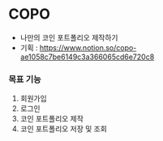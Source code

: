# COPO

-  나만의 코인 포트폴리오 제작하기
-  기획 : https://www.notion.so/copo-ae1058c7be6149c3a366065cd6e720c8

### 목표 기능

1. 회원가입
2. 로그인
3. 코인 포트폴리오 제작
4. 코인 포트폴리오 저장 및 조회
